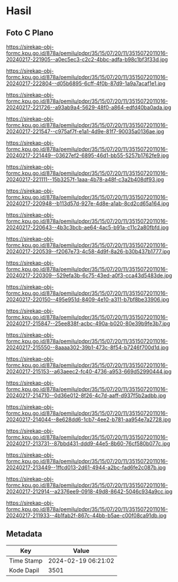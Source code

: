 # Hasil

## Foto C Plano

https://sirekap-obj-formc.kpu.go.id/878a/pemilu/pdpr/35/15/07/20/11/3515072011016-20240217-221905--a0ec5ec3-c2c2-4bbc-adfa-b98c1bf3f33d.jpg

https://sirekap-obj-formc.kpu.go.id/878a/pemilu/pdpr/35/15/07/20/11/3515072011016-20240217-222804--d05b6895-6cff-4f0b-87d9-1a9a7acaf1e1.jpg

https://sirekap-obj-formc.kpu.go.id/878a/pemilu/pdpr/35/15/07/20/11/3515072011016-20240217-221726--a93ab9a4-5629-48f0-a864-edfd40ba0ada.jpg

https://sirekap-obj-formc.kpu.go.id/878a/pemilu/pdpr/35/15/07/20/11/3515072011016-20240217-221547--c975af7f-e1a1-4d9e-81f7-90035a0136ae.jpg

https://sirekap-obj-formc.kpu.go.id/878a/pemilu/pdpr/35/15/07/20/11/3515072011016-20240217-221449--03627ef2-6895-46d1-bb55-5257b1762fe9.jpg

https://sirekap-obj-formc.kpu.go.id/878a/pemilu/pdpr/35/15/07/20/11/3515072011016-20240217-221111--15b3257f-1aaa-4b78-a48f-c3a2b408df93.jpg

https://sirekap-obj-formc.kpu.go.id/878a/pemilu/pdpr/35/15/07/20/11/3515072011016-20240217-220948--b113d57d-927e-4d8e-a1ab-8cd2cd65a164.jpg

https://sirekap-obj-formc.kpu.go.id/878a/pemilu/pdpr/35/15/07/20/11/3515072011016-20240217-220643--4b3c3bcb-ae64-4ac5-b91a-c11c2a80fbfd.jpg

https://sirekap-obj-formc.kpu.go.id/878a/pemilu/pdpr/35/15/07/20/11/3515072011016-20240217-220539--f2067e73-4c58-4d9f-8a26-b30b437b1777.jpg

https://sirekap-obj-formc.kpu.go.id/878a/pemilu/pdpr/35/15/07/20/11/3515072011016-20240217-220309--529efa3b-6c75-43ed-a0f3-cca43d5483de.jpg

https://sirekap-obj-formc.kpu.go.id/878a/pemilu/pdpr/35/15/07/20/11/3515072011016-20240217-220150--495e951d-8409-4e10-a311-b7bf8be33906.jpg

https://sirekap-obj-formc.kpu.go.id/878a/pemilu/pdpr/35/15/07/20/11/3515072011016-20240217-215847--25ee838f-acbc-490a-b020-80e39b9fe3b7.jpg

https://sirekap-obj-formc.kpu.go.id/878a/pemilu/pdpr/35/15/07/20/11/3515072011016-20240217-215550--8aaaa302-39b1-473c-8f54-b7246f700d1d.jpg

https://sirekap-obj-formc.kpu.go.id/878a/pemilu/pdpr/35/15/07/20/11/3515072011016-20240217-215153--a63aeec2-fc40-4736-a953-669d52990444.jpg

https://sirekap-obj-formc.kpu.go.id/878a/pemilu/pdpr/35/15/07/20/11/3515072011016-20240217-214710--0d36e012-8f26-4c7d-aaff-d937f5b2adbb.jpg

https://sirekap-obj-formc.kpu.go.id/878a/pemilu/pdpr/35/15/07/20/11/3515072011016-20240217-214044--8e628dd6-1cb7-4ee2-b781-aa954e7a2728.jpg

https://sirekap-obj-formc.kpu.go.id/878a/pemilu/pdpr/35/15/07/20/11/3515072011016-20240217-213731--87bbd431-ddd9-44e5-8b60-76cf580b077c.jpg

https://sirekap-obj-formc.kpu.go.id/878a/pemilu/pdpr/35/15/07/20/11/3515072011016-20240217-213449--1ffcd013-2d61-4944-a2bc-fad6fe2c087b.jpg

https://sirekap-obj-formc.kpu.go.id/878a/pemilu/pdpr/35/15/07/20/11/3515072011016-20240217-212914--a2376ee9-0918-49d8-8642-5046c934a9cc.jpg

https://sirekap-obj-formc.kpu.go.id/878a/pemilu/pdpr/35/15/07/20/11/3515072011016-20240217-211933--4b1fab2f-867c-44bb-b5ae-c00f08ca91db.jpg


## Metadata

| Key        | Value               |
| ---------- | ------------------- |
| Time Stamp | 2024-02-19 06:21:02 |
| Kode Dapil | 3501                |



